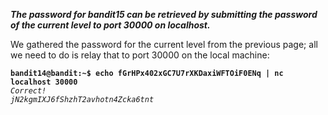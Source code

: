 ***The password for bandit15 can be retrieved by submitting the password of the current level to port 30000 on localhost.***

We gathered the password for the current level from the previous page; all we need to do is relay that to port 30000 on the local machine:

**`bandit14@bandit:~$ echo fGrHPx402xGC7U7rXKDaxiWFTOiF0ENq | nc localhost 30000`**  
*`Correct!`*  
*`jN2kgmIXJ6fShzhT2avhotn4Zcka6tnt`*

